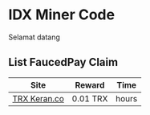 # IDX Miner Code
Selamat datang

## List FaucedPay Claim
Site | Reward | Time 
------------|--------------|------------
[TRX Keran.co](https://keran.co/TRX/index.php?Claim=TRX) | 0.01 TRX | hours
